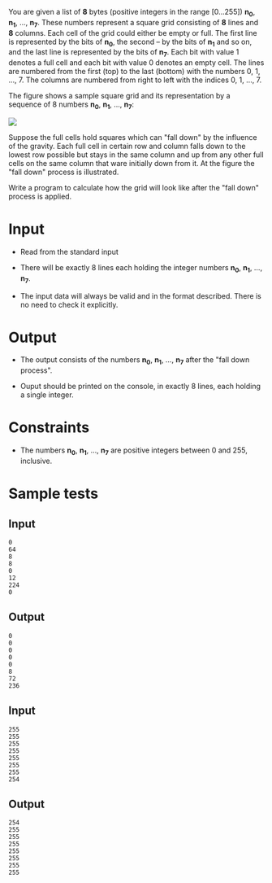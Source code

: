 You are given a list of **8** bytes (positive integers in the range \[0…255\]) **n<sub>0</sub>**, **n<sub>1</sub>**, …, **n<sub>7</sub>**. These numbers represent a square grid consisting of **8** lines and **8** columns. Each cell of the grid could either be empty or full. The first line is represented by the bits of **n<sub>0</sub>**, the second – by the bits of **n<sub>1</sub>** and so on, and the last line is represented by the bits of **n<sub>7</sub>**. Each bit with value 1 denotes a full cell and each bit with value 0 denotes an empty cell. The lines are numbered from the first (top) to the last (bottom) with the numbers 0, 1, …, 7. The columns are numbered from right to left with the indices 0, 1, …, 7. 

The figure shows a sample square grid and its representation by a sequence of 8 numbers **n<sub>0</sub>**, **n<sub>1</sub>**, …, **n<sub>7</sub>**:

<img src="https://rawgit.com/Minkov/dmoj-tasks/master/intermediate/05bitwise/01falldown/sample.png" />

Suppose the full cells hold squares which can "fall down" by the influence of the gravity. Each full cell in certain row and column falls down to the lowest row possible but stays in the same column and up from any other full cells on the same column that ware initially down from it. At the figure the "fall down" process is illustrated.

Write a program to calculate how the grid will look like after the "fall down" process is applied.

# Input

- Read from the standard input

- There will be exactly 8 lines each holding the integer numbers **n<sub>0</sub>**, **n<sub>1</sub>**, …, **n<sub>7</sub>**.

- The input data will always be valid and in the format described. There is no need to check it explicitly.

# Output

- The output consists of the numbers **n<sub>0</sub>**, **n<sub>1</sub>**, …, **n<sub>7</sub>** after the "fall down process".

- Ouput should be printed on the console, in exactly 8 lines, each holding a single integer.

# Constraints

-   The numbers **n<sub>0</sub>**, **n<sub>1</sub>**, …, **n<sub>7</sub>** are positive integers between 0 and 255, inclusive.


# Sample tests

## Input

```
0
64
8
8
0
12
224
0
```

## Output

```
0
0
0
0
0
8
72
236
```


## Input

```
255
255
255
255
255
255
255
254
```

## Output

```
254
255
255
255
255
255
255
255
```